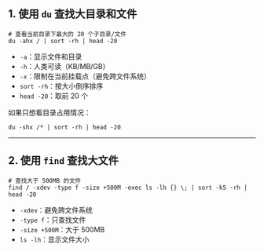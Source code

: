 

## 1. 使用 `du` 查找大目录和文件

```
# 查看当前目录下最大的 20 个子目录/文件
du -ahx / | sort -rh | head -20
```

- `-a`：显示文件和目录
- `-h`：人类可读（KB/MB/GB）
- `-x`：限制在当前挂载点（避免跨文件系统）
- `sort -rh`：按大小倒序排序
- `head -20`：取前 20 个

如果只想看目录占用情况：

```
du -shx /* | sort -rh | head -20
```

------

## 2. 使用 `find` 查找大文件

```
# 查找大于 500MB 的文件
find / -xdev -type f -size +500M -exec ls -lh {} \; | sort -k5 -rh | head -20
```

- `-xdev`：避免跨文件系统
- `-type f`：只查找文件
- `-size +500M`：大于 500MB
- `ls -lh`：显示文件大小